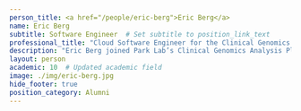 ```yaml
---
person_title: <a href="/people/eric-berg">Eric Berg</a>
name: Eric Berg
subtitle: Software Engineer  # Set subtitle to position_link_text
professional_title: "Cloud Software Engineer for the Clinical Genomics Analysis Platform (CGAP) (2020-2021)"
description: "Eric Berg joined Park Lab’s Clinical Genomics Analysis Platform (CGAP) in June 2020 as a Cloud Software Engineer.Eric received a Bachelor of Arts from Tufts University in 2011, double majoring in English and Computer Science. After spending a couple years working for the Tufts CS/ECE Department as a Web Systems Administrator, he spent several years working at a location technology company in NYC, first as a Site Reliability Engineer (SRE), then as a Software Engineer.His interests include building secure, reliable infrastructure, and he looks forward to contributing to CGAP."
layout: person
academic: 10  # Updated academic field
image: ./img/eric-berg.jpg
hide_footer: true
position_category: Alumni
---
```

